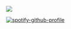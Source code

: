 
<img src = "https://github-readme-stats.vercel.app/api?username=idiliev18&bg_color=grey&theme=tokyonight&show_icons=true&count_private=true">


[![spotify-github-profile](https://spotify-github-profile.vercel.app/api/view?uid=5org9bombjr2qb6199r0e4ipr&cover_image=true&theme=default&bar_color_cover=false&bar_color=53b14f)](https://spotify-github-profile.vercel.app/api/view?uid=5org9bombjr2qb6199r0e4ipr&redirect=true)

